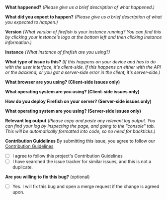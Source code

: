 <!-- 💖 Thanks for taking the time to fill out this bug report!
💁 Having trouble with deployment? [Ask the support chat.](https://matrix.to/#/#firefish-community:nitro.chat)
🔒 Found a security vulnerability? [Please disclose it responsibly.](https://firefish.dev/firefish/firefish/-/blob/develop/SECURITY.md)
🤝 By submitting this issue, you agree to follow our [Contribution Guidelines.](https://firefish.dev/firefish/firefish/-/blob/develop/CONTRIBUTING.md) -->

**What happened?** _(Please give us a brief description of what happened.)_

**What did you expect to happen?** _(Please give us a brief description of what you expected to happen.)_

**Version** _(What version of firefish is your instance running? You can find this by clicking your instance's logo at the bottom left and then clicking instance information.)_

**Instance** _(What instance of firefish are you using?)_

**What type of issue is this?** _(If this happens on your device and has to do with the user interface, it's client-side. If this happens on either with the API or the backend, or you got a server-side error in the client, it's server-side.)_

**What browser are you using? (Client-side issues only)**

**What operating system are you using? (Client-side issues only)**

**How do you deploy Firefish on your server? (Server-side issues only)**

**What operating system are you using? (Server-side issues only)**

**Relevant log output** _(Please copy and paste any relevant log output. You can find your log by inspecting the page, and going to the "console" tab. This will be automatically formatted into code, so no need for backticks.)_

**Contribution Guidelines**
By submitting this issue, you agree to follow our [Contribution Guidelines](https://firefish.dev/firefish/firefish/-/blob/develop/CONTRIBUTING.md)
- [ ] I agree to follow this project's Contribution Guidelines
- [ ] I have searched the issue tracker for similar issues, and this is not a duplicate.

**Are you willing to fix this bug?** (optional)
- [ ] Yes. I will fix this bug and open a merge request if the change is agreed upon.
